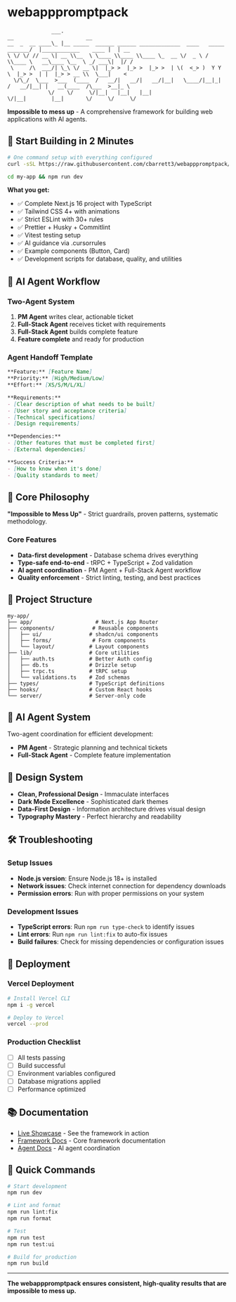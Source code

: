# webapppromptpack

```
              ___.                                                            __                       __ 
__  _  __ ____\_ |__ _____  ______ ______ _____________  ____   _____ _______/  |____________    ____ |  | __
\ \/ \/ // __ \| __ \\__  \ \____ \\____ \\____ \_  __ \/  _ \ /     \\____ \   __\____ \__  \ _/ ___\|  |/ /
 \     /\  ___/| \_\ \/ __ \|  |_> >  |_> >  |_> >  | \(  <_> )  Y Y  \  |_> >  | |  |_> > __ \\  \___|    < 
  \/\_/  \___  >___  (____  /   __/|   __/|   __/|__|   \____/|__|_|  /   __/|__| |   __(____  /\___  >__|_ \
             \/    \/     \/|__|   |__|   |__|                      \/|__|        |__|       \/     \/     \/
```

**Impossible to mess up** - A comprehensive framework for building web applications with AI agents.

## 🚀 Start Building in 2 Minutes

```bash
# One command setup with everything configured
curl -sSL https://raw.githubusercontent.com/cbarrett3/webapppromptpack/main/templates/setup-script.sh | bash -s my-app

cd my-app && npm run dev
```

**What you get:**
- ✅ Complete Next.js 16 project with TypeScript
- ✅ Tailwind CSS 4+ with animations
- ✅ Strict ESLint with 30+ rules
- ✅ Prettier + Husky + Commitlint
- ✅ Vitest testing setup
- ✅ AI guidance via .cursorrules
- ✅ Example components (Button, Card)
- ✅ Development scripts for database, quality, and utilities

## 🤖 AI Agent Workflow

### **Two-Agent System**
1. **PM Agent** writes clear, actionable ticket
2. **Full-Stack Agent** receives ticket with requirements
3. **Full-Stack Agent** builds complete feature
4. **Feature complete** and ready for production

### **Agent Handoff Template**
```markdown
**Feature:** [Feature Name]
**Priority:** [High/Medium/Low]
**Effort:** [XS/S/M/L/XL]

**Requirements:**
- [Clear description of what needs to be built]
- [User story and acceptance criteria]
- [Technical specifications]
- [Design requirements]

**Dependencies:**
- [Other features that must be completed first]
- [External dependencies]

**Success Criteria:**
- [How to know when it's done]
- [Quality standards to meet]
```

## 🎯 Core Philosophy

**"Impossible to Mess Up"** - Strict guardrails, proven patterns, systematic methodology.

### Core Features
- **Data-first development** - Database schema drives everything
- **Type-safe end-to-end** - tRPC + TypeScript + Zod validation
- **AI agent coordination** - PM Agent + Full-Stack Agent workflow
- **Quality enforcement** - Strict linting, testing, and best practices

## 📁 Project Structure

```
my-app/
├── app/                    # Next.js App Router
├── components/            # Reusable components
│   ├── ui/               # shadcn/ui components
│   ├── forms/             # Form components
│   └── layout/           # Layout components
├── lib/                  # Core utilities
│   ├── auth.ts           # Better Auth config
│   ├── db.ts             # Drizzle setup
│   ├── trpc.ts           # tRPC setup
│   └── validations.ts    # Zod schemas
├── types/                # TypeScript definitions
├── hooks/                # Custom React hooks
└── server/               # Server-only code
```

## 🤖 AI Agent System

Two-agent coordination for efficient development:
- **PM Agent** - Strategic planning and technical tickets
- **Full-Stack Agent** - Complete feature implementation

## 🎨 Design System

- **Clean, Professional Design** - Immaculate interfaces
- **Dark Mode Excellence** - Sophisticated dark themes  
- **Data-First Design** - Information architecture drives visual design
- **Typography Mastery** - Perfect hierarchy and readability

## 🛠️ Troubleshooting

### **Setup Issues**
- **Node.js version**: Ensure Node.js 18+ is installed
- **Network issues**: Check internet connection for dependency downloads
- **Permission errors**: Run with proper permissions on your system

### **Development Issues**
- **TypeScript errors**: Run `npm run type-check` to identify issues
- **Lint errors**: Run `npm run lint:fix` to auto-fix issues
- **Build failures**: Check for missing dependencies or configuration issues

## 🚀 Deployment

### **Vercel Deployment**
```bash
# Install Vercel CLI
npm i -g vercel

# Deploy to Vercel
vercel --prod
```

### **Production Checklist**
- [ ] All tests passing
- [ ] Build successful
- [ ] Environment variables configured
- [ ] Database migrations applied
- [ ] Performance optimized

## 📚 Documentation

- [Live Showcase](showcase/) - See the framework in action
- [Framework Docs](docs/framework/) - Core framework documentation
- [Agent Docs](docs/agents/) - AI agent coordination

## 🚀 Quick Commands

```bash
# Start development
npm run dev

# Lint and format
npm run lint:fix
npm run format

# Test
npm run test
npm run test:ui

# Build for production
npm run build
```

---

**The webapppromptpack ensures consistent, high-quality results that are impossible to mess up.**